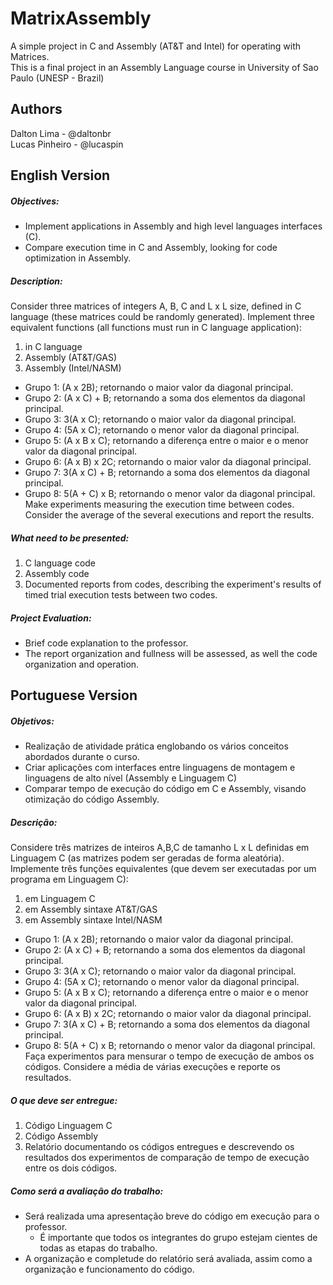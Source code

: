 # MatrixAssembly
A simple project in C and Assembly (AT&amp;T and Intel) for operating with Matrices.  
This is a final project in an Assembly Language course in University of Sao Paulo (UNESP - Brazil)

## Authors
Dalton Lima - @daltonbr  
Lucas Pinheiro - @lucaspin

## English Version
##### Objectives:
- Implement applications in Assembly and high level languages interfaces (C). 
- Compare execution time in C and Assembly, looking for code optimization in Assembly.  

##### Description:  
Consider three matrices of integers A, B, C and L x L size, defined in C language (these matrices could be randomly generated). Implement three equivalent functions (all functions must run in C language application):  
1. in C language  
2. Assembly (AT&T/GAS)    
3. Assembly (Intel/NASM)  
- Grupo 1: (A x 2B); retornando o maior valor da diagonal principal.
- Grupo 2: (A x C) + B; retornando a soma dos elementos da diagonal principal.
- Grupo 3: 3(A x C); retornando o maior valor da diagonal principal.
- Grupo 4: (5A x C); retornando o menor valor da diagonal principal.
- Grupo 5: (A x B x C); retornando a diferença entre o maior e o menor valor da diagonal
principal.
- Grupo 6: (A x B) x 2C; retornando o maior valor da diagonal principal.
- Grupo 7: 3(A x C) + B; retornando a soma dos elementos da diagonal principal.
- Grupo 8: 5(A + C) x B; retornando o menor valor da diagonal principal.  
Make experiments measuring the execution time between codes. Consider the average of the several executions and report the results.

##### What need to be presented:
1. C language code
2. Assembly code
3. Documented reports from codes, describing the experiment's results of timed trial execution tests between two codes.

##### Project Evaluation:
- Brief code explanation to the professor.
- The report organization and fullness will be assessed, as well the code organization and operation.

## Portuguese Version
##### Objetivos:
- Realização de atividade prática englobando os vários conceitos abordados durante o curso.
- Criar aplicações com interfaces entre linguagens de montagem e linguagens de alto nível
(Assembly e Linguagem C)  
- Comparar tempo de execução do código em C e Assembly, visando otimização do código
Assembly.  

##### Descrição:  
Considere três matrizes de inteiros A,B,C de tamanho L x L definidas em Linguagem C (as matrizes podem ser geradas de forma aleatória). Implemente três funções equivalentes (que devem ser executadas por um programa em Linguagem C):  
1. em Linguagem C  
2. em Assembly sintaxe AT&T/GAS  
3. em Assembly sintaxe Intel/NASM

- Grupo 1: (A x 2B); retornando o maior valor da diagonal principal.
- Grupo 2: (A x C) + B; retornando a soma dos elementos da diagonal principal.
- Grupo 3: 3(A x C); retornando o maior valor da diagonal principal.
- Grupo 4: (5A x C); retornando o menor valor da diagonal principal.
- Grupo 5: (A x B x C); retornando a diferença entre o maior e o menor valor da diagonal
principal.
- Grupo 6: (A x B) x 2C; retornando o maior valor da diagonal principal.
- Grupo 7: 3(A x C) + B; retornando a soma dos elementos da diagonal principal.
- Grupo 8: 5(A + C) x B; retornando o menor valor da diagonal principal.  
Faça experimentos para mensurar o tempo de execução de ambos os códigos. Considere a média de várias execuções e reporte os resultados.  

##### O que deve ser entregue:
1. Código Linguagem C
2. Código Assembly
3. Relatório documentando os códigos entregues e descrevendo os resultados dos
experimentos de comparação de tempo de execução entre os dois códigos.  

##### Como será a avaliação do trabalho:
- Será realizada uma apresentação breve do código em execução para o professor.  
   - É importante que todos os integrantes do grupo estejam cientes de todas as etapas do trabalho.
- A organização e completude do relatório será avaliada, assim como a organização e funcionamento do código.


